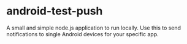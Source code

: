 android-test-push
=================

A small and simple node.js application to run locally. Use this to send notifications to single Android devices for your specific app.
